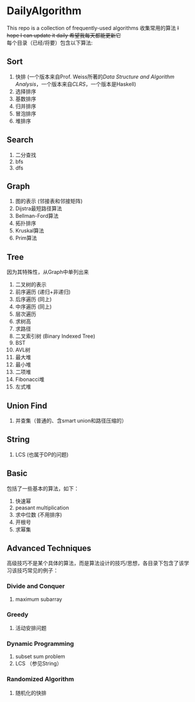 # DailyAlgorithm
This repo is a collection of frequently-used algorithms 收集常用的算法
~~I hope I can update it daily 希望我每天都能更新它~~  
每个目录（已经/将要）包含以下算法:  
## Sort  
1. 快排 (一个版本来自Prof. Weiss所著的*Data Structure and Algorithm Analysis*，一个版本来自*CLRS*，一个版本是Haskell)  
2. 选择排序  
3. 基数排序  
4. 归并排序  
5. 冒泡排序
6. 堆排序
## Search    
1. 二分查找  
2. bfs
3. dfs  
## Graph  
1. 图的表示 (邻接表和邻接矩阵)
2. Dijstra最短路径算法
3. Bellman-Ford算法
4. 拓扑排序
5. Kruskal算法
6. Prim算法  
## Tree  
因为其特殊性，从Graph中单列出来  
1. 二叉树的表示
2. 前序遍历 (递归+非递归)  
3. 后序遍历 (同上)  
4. 中序遍历 (同上) 
5. 层次遍历  
6. 求树高
7. 求路径
8. 二叉索引树 (Binary Indexed Tree)
9. BST
10. AVL树
11. 最大堆
12. 最小堆
13. 二项堆
14. Fibonacci堆
15. 左式堆
## Union Find
1. 并查集（普通的、含smart union和路径压缩的）
## String  
1. LCS (也属于DP的问题)
## Basic
包括了一些基本的算法，如下：
1. 快速幂  
2. peasant multiplication  
3. 求中位数 (不用排序)  
4. 开根号
5. 求幂集
## Advanced Techniques  
高级技巧不是某个具体的算法，而是算法设计的技巧/思想，各目录下包含了该学习该技巧常见的例子：
### Divide and Conquer
1. maximum subarray
### Greedy
1. 活动安排问题
### Dynamic Programming
1. subset sum problem
2. LCS （参见String）
### Randomized Algorithm
1. 随机化的快排
